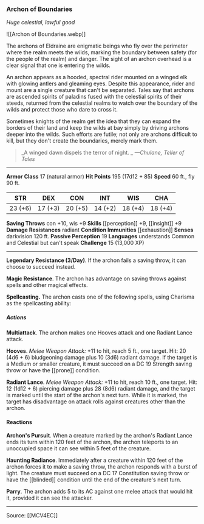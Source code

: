 ### Archon of Boundaries
_Huge celestial, lawful good_

![[Archon of Boundaries.webp]]

The archons of Eldraine are enigmatic beings who fly over the perimeter where the realm meets the wilds, marking the boundary between safety (for the people of the realm) and danger. The sight of an archon overhead is a clear signal that one is entering the wilds.

An archon appears as a hooded, spectral rider mounted on a winged elk with glowing antlers and gleaming eyes. Despite this appearance, rider and mount are a single creature that can't be separated. Tales say that archons are ascended spirits of paladins fused with the celestial spirits of their steeds, returned from the celestial realms to watch over the boundary of the wilds and protect those who dare to cross it.

Sometimes knights of the realm get the idea that they can expand the borders of their land and keep the wilds at bay simply by driving archons deeper into the wilds. Such efforts are futile; not only are archons difficult to kill, but they don't create the boundaries, merely mark them.

> _A winged dawn dispels the terror of night.
_
> _—Chulane, Teller of Tales_




---

**Armor Class** 17 (natural armor)
**Hit Points** 195 (17d12 + 85)
**Speed** 60 ft., fly 90 ft.

| STR     | DEX     | CON     | INT     | WIS     | CHA     |
|---------|---------|---------|---------|---------|---------|
| 23 (+6) | 17 (+3) | 20 (+5) | 14 (+2) | 18 (+4) | 18 (+4) |

**Saving Throws** con +10, wis +9
**Skills** [[perception]] +9, [[insight]] +9
**Damage Resistances** radiant
**Condition Immunities** [[exhaustion]]
**Senses** darkvision 120 ft.
**Passive Perception** 19
**Languages** understands Common and Celestial but can't speak
**Challenge** 15 (13,000 XP)

---

**Legendary Resistance (3/Day)**. If the archon fails a saving throw, it can choose to succeed instead.

**Magic Resistance**. The archon has advantage on saving throws against spells and other magical effects.

**Spellcasting.** The archon casts one of the following spells, using Charisma as the spellcasting ability:

##### Actions
**Multiattack**. The archon makes one Hooves attack and one Radiant Lance attack.

**Hooves**. _Melee Weapon Attack:_ +11 to hit, reach 5 ft., one target. Hit: 20 (4d6 + 6) bludgeoning damage plus 10 (3d6) radiant damage. If the target is a Medium or smaller creature, it must succeed on a DC 19 Strength saving throw or have the [[prone]] condition.

**Radiant Lance**. _Melee Weapon Attack:_ +11 to hit, reach 10 ft., one target. Hit: 12 (1d12 + 6) piercing damage plus 28 (8d6) radiant damage, and the target is marked until the start of the archon's next turn. While it is marked, the target has disadvantage on attack rolls against creatures other than the archon.

#### Reactions
**Archon's Pursuit**. When a creature marked by the archon's Radiant Lance ends its turn within 120 feet of the archon, the archon teleports to an unoccupied space it can see within 5 feet of the creature.

**Haunting Radiance**. Immediately after a creature within 120 feet of the archon forces it to make a saving throw, the archon responds with a burst of light. The creature must succeed on a DC 17 Constitution saving throw or have the [[blinded]] condition until the end of the creature's next turn.

**Parry**. The archon adds 5 to its AC against one melee attack that would hit it, provided it can see the attacker.


---

Source: [[MCV4EC]]